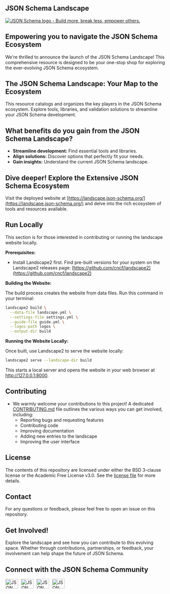 ## JSON Schema Landscape

[![JSON Schema logo - Build more, break less, empower others.](https://raw.githubusercontent.com/json-schema-org/.github/main/assets/json-schema-banner.png)](https://json-schema.org) 

## Empowering you to navigate the JSON Schema Ecosystem

We're thrilled to announce the launch of the JSON Schema Landscape! This comprehensive resource is designed to be your one-stop shop for exploring the ever-evolving JSON Schema ecosystem.

## The JSON Schema Landscape: Your Map to the Ecosystem

 This resource catalogs and organizes the key players in the JSON Schema ecosystem. Explore tools, libraries, and validation solutions to streamline your JSON Schema development.

## What benefits do you gain from the JSON Schema Landscape?


* **Streamline development:** Find essential tools and libraries.
* **Align solutions:** Discover options that perfectly fit your needs.
* **Gain insights:**  Understand the current JSON Schema landscape.

## Dive deeper! Explore the Extensive JSON Schema Ecosystem


 Visit the deployed website at [https://landscape.json-schema.org/](https://landscape.json-schema.org/) and delve into the rich ecosystem of tools and resources available.

## Run Locally

This section is for those interested in contributing or running the landscape website locally.

**Prerequisites:**

* Install Landscape2 first. Find pre-built versions for your system on the Landscape2 releases page: [https://github.com/cncf/landscape2](https://github.com/cncf/landscape2)

**Building the Website:**

The build process creates the website from data files. Run this command in your terminal:

```bash
landscape2 build \
  --data-file landscape.yml \
  --settings-file settings.yml \
  --guide-file guide.yml \
  --logos-path logos \
  --output-dir build
```

**Running the Website Locally:**

Once built, use Landscape2 to serve the website locally:

```bash
landscape2 serve --landscape-dir build
```

This starts a local server and opens the website in your web browser at http://127.0.0.1:8000. 



## Contributing

* We warmly welcome your contributions to this project!  A dedicated [CONTRIBUTING.md](CONTRIBUTING.md) file outlines the various ways you can get involved, including:
    * Reporting bugs and requesting features
    * Contributing code
    * Improving documentation
    * Adding new entries to the landscape
    * Improving the user interface

## License
The contents of this repository are licensed under either the BSD 3-clause license or the Academic Free License v3.0. See the [license file](https://github.com/json-schema-org/website/blob/main/CONTRIBUTING.md#-license) for more details.


## Contact

 For any questions or feedback, please feel free to open an issue on this repository.

## Get Involved!

 Explore the landscape and see how you can contribute to this evolving space.  Whether through contributions, partnerships, or feedback, your involvement can help shape the future of JSON Schema.

## Connect with the JSON Schema Community

<p align="left">
    <a href="https://json-schema.org/slack" target="blank" style="margin-right: 5px;"><img align="center" src="https://img.icons8.com/color/48/null/slack-new.png" alt="JSON Schema Slack" height="30" width="40" /></a>
    <a href="https://twitter.com/jsonschema" target="blank" style="margin-right: 5px;"><img align="center" src="https://raw.githubusercontent.com/rahuldkjain/github-profile-readme-generator/master/src/images/icons/Social/twitter.svg" alt="JSON Schema Twitter" height="30" width="40" /></a>
    <a href="https://www.linkedin.com/company/jsonschema" target="blank" style="margin-right: 5px;"><img align="center" src="https://raw.githubusercontent.com/rahuldkjain/github-profile-readme-generator/master/src/images/icons/Social/linked-in-alt.svg" alt="JSON Schema LinkedIn" height="30" width="40" /></a>
    <a href="https://www.youtube.com/@JSONSchemaOrgOfficial" target="blank"><img align="center" src="https://raw.githubusercontent.com/rahuldkjain/github-profile-readme-generator/master/src/images/icons/Social/youtube.svg" alt="JSON Schema YouTube" height="30" width="40" /></a>
</p>
